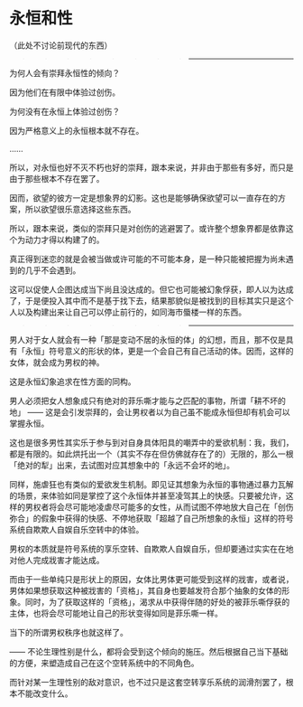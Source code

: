 # 永恒和性

（此处不讨论前现代的东西）

> > > > > > > > --------

为何人会有崇拜永恒性的倾向？

因为他们在有限中体验过创伤。

为何没有在永恒上体验过创伤？

因为严格意义上的永恒根本就不存在。

……

所以，对永恒也好不灭不朽也好的崇拜，跟本来说，并非由于那些有多好，而只是由于那些根本不存在罢了。

因而，欲望的彼方一定是想象界的幻影。这也是能够确保欲望可以一直存在的方案，所以欲望很乐意选择这些东西。

所以，跟本来说，类似的崇拜只是对创伤的逃避罢了。或许整个想象界都是依靠这个为动力才得以构建了的。

真正得到迷恋的就是会被当做或许可能的不可能本身，是一种只能被把握为尚未遇到的几乎不会遇到。

这可以促使人企图达成当下尚且没达成的。但它也可能被幻象俘获，即人以为达成了，于是便投入其中而不是基于找下去，结果那貌似是被找到的目标其实只是这个人以及构建出来让自己可以停止前行的，如同海市蜃楼一样的东西。

> > > > > > > > --------

男人对于女人就会有一种「那是变动不居的永恒的体」的幻想，而且，那不仅是具有「永恒」符号意义的形状的体，更是一个会自己有自己活动的体。因而，这样的女体，就会成为男权的神。

这是永恒幻象追求在性方面的同构。

男人必须把女人想象成只有绝对的菲乐嘶才能与之匹配的事物，所谓「耕不坏的地」 —— 这是会引发崇拜的，会让男权者以为自己虽不能成永恒但却有机会可以掌握永恒。

这也是很多男性其实乐于参与到对自身具体阳具的嘲弄中的爱欲机制：我，我们，都是有限的。如此烘托出一个（其实不存在但仿佛就存在了的）无限的，那么一根「绝对的犁」出来，去试图对应其想象中的「永远不会坏的地」。

同样，施虐狂也有类似的爱欲发生机制。即见证其想象为永恒的事物通过暴力瓦解的场景，来体验如同是掌控了这个永恒体并甚至凌驾其上的快感。只要被允许，这样的男权者将会尽可能地凌虐尽可能多的女性，从而试图不停地放大自己在「创伤弥合」的假象中获得的快感、不停地获取「超越了自己所想象的永恒」这样的符号系统自欺欺人自娱自乐空转中的体验。

男权的本质就是符号系统的享乐空转、自欺欺人自娱自乐，但却要通过实实在在地对他人完成戕害才能达成。

而由于一些单纯只是形状上的原因，女体比男体更可能受到这样的戕害，或者说，男体如果想获取这种被戕害的「资格」，其自身也要越发符合那个抽象的女体的形象。同时，为了获取这样的「资格」，渴求从中获得伴随的好处的被菲乐嘶俘获的主体，也将会尽可能地让自己的形状变得如同是菲乐嘶一样。

当下的所谓男权秩序也就这样了。

—— 不论生理性别是什么，都将会受到这个倾向的施压。然后根据自己当下基础的方便，来塑造成自己在这个空转系统中的不同角色。

而针对某一生理性别的敌对意识，也不过只是这套空转享乐系统的润滑剂罢了，根本不能改变什么。
